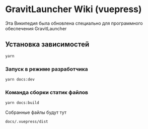 # GravitLauncher Wiki (vuepress)

Эта Википедия была обновлена специально для программного обеспечения GravitLauncher

## Установка зависимостей

```bash
yarn
```

### Запуск в режиме разработчика

```bash
yarn docs:dev
```

### Команда сборки статик файлов

```bash
yarn docs:build
```

Собранные файлы будут тут

`docs/.vuepress/dist`
